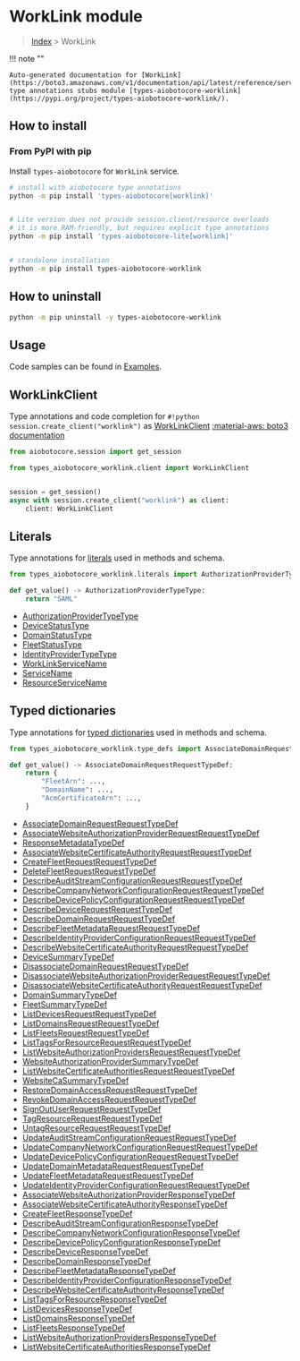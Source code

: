 # WorkLink module

> [Index](../README.md) > WorkLink


!!! note ""

    Auto-generated documentation for [WorkLink](https://boto3.amazonaws.com/v1/documentation/api/latest/reference/services/worklink.html#WorkLink)
    type annotations stubs module [types-aiobotocore-worklink](https://pypi.org/project/types-aiobotocore-worklink/).

## How to install



### From PyPI with pip

Install `types-aiobotocore` for `WorkLink` service.

```bash
# install with aiobotocore type annotations
python -m pip install 'types-aiobotocore[worklink]'


# Lite version does not provide session.client/resource overloads
# it is more RAM-friendly, but requires explicit type annotations
python -m pip install 'types-aiobotocore-lite[worklink]'


# standalone installation
python -m pip install types-aiobotocore-worklink
```



## How to uninstall

```bash
python -m pip uninstall -y types-aiobotocore-worklink
```

## Usage

Code samples can be found in [Examples](./usage.md).

## WorkLinkClient

Type annotations and code completion for  `#!python session.create_client("worklink")` as [WorkLinkClient](./client.md)
[:material-aws: boto3 documentation](https://boto3.amazonaws.com/v1/documentation/api/latest/reference/services/worklink.html#WorkLink.Client)

```python title="Usage example"
from aiobotocore.session import get_session

from types_aiobotocore_worklink.client import WorkLinkClient


session = get_session()
async with session.create_client("worklink") as client:
    client: WorkLinkClient
```








## Literals

Type annotations for [literals](./literals.md) used in methods and schema.

```python title="Usage example"
from types_aiobotocore_worklink.literals import AuthorizationProviderTypeType

def get_value() -> AuthorizationProviderTypeType:
    return "SAML"
```

- [AuthorizationProviderTypeType](./literals.md#authorizationprovidertypetype)
- [DeviceStatusType](./literals.md#devicestatustype)
- [DomainStatusType](./literals.md#domainstatustype)
- [FleetStatusType](./literals.md#fleetstatustype)
- [IdentityProviderTypeType](./literals.md#identityprovidertypetype)
- [WorkLinkServiceName](./literals.md#worklinkservicename)
- [ServiceName](./literals.md#servicename)
- [ResourceServiceName](./literals.md#resourceservicename)




## Typed dictionaries

Type annotations for [typed dictionaries](./type_defs.md) used in methods and schema.

```python title="Usage example"
from types_aiobotocore_worklink.type_defs import AssociateDomainRequestRequestTypeDef

def get_value() -> AssociateDomainRequestRequestTypeDef:
    return {
        "FleetArn": ...,
        "DomainName": ...,
        "AcmCertificateArn": ...,
    }
```

- [AssociateDomainRequestRequestTypeDef](./type_defs.md#associatedomainrequestrequesttypedef)
- [AssociateWebsiteAuthorizationProviderRequestRequestTypeDef](./type_defs.md#associatewebsiteauthorizationproviderrequestrequesttypedef)
- [ResponseMetadataTypeDef](./type_defs.md#responsemetadatatypedef)
- [AssociateWebsiteCertificateAuthorityRequestRequestTypeDef](./type_defs.md#associatewebsitecertificateauthorityrequestrequesttypedef)
- [CreateFleetRequestRequestTypeDef](./type_defs.md#createfleetrequestrequesttypedef)
- [DeleteFleetRequestRequestTypeDef](./type_defs.md#deletefleetrequestrequesttypedef)
- [DescribeAuditStreamConfigurationRequestRequestTypeDef](./type_defs.md#describeauditstreamconfigurationrequestrequesttypedef)
- [DescribeCompanyNetworkConfigurationRequestRequestTypeDef](./type_defs.md#describecompanynetworkconfigurationrequestrequesttypedef)
- [DescribeDevicePolicyConfigurationRequestRequestTypeDef](./type_defs.md#describedevicepolicyconfigurationrequestrequesttypedef)
- [DescribeDeviceRequestRequestTypeDef](./type_defs.md#describedevicerequestrequesttypedef)
- [DescribeDomainRequestRequestTypeDef](./type_defs.md#describedomainrequestrequesttypedef)
- [DescribeFleetMetadataRequestRequestTypeDef](./type_defs.md#describefleetmetadatarequestrequesttypedef)
- [DescribeIdentityProviderConfigurationRequestRequestTypeDef](./type_defs.md#describeidentityproviderconfigurationrequestrequesttypedef)
- [DescribeWebsiteCertificateAuthorityRequestRequestTypeDef](./type_defs.md#describewebsitecertificateauthorityrequestrequesttypedef)
- [DeviceSummaryTypeDef](./type_defs.md#devicesummarytypedef)
- [DisassociateDomainRequestRequestTypeDef](./type_defs.md#disassociatedomainrequestrequesttypedef)
- [DisassociateWebsiteAuthorizationProviderRequestRequestTypeDef](./type_defs.md#disassociatewebsiteauthorizationproviderrequestrequesttypedef)
- [DisassociateWebsiteCertificateAuthorityRequestRequestTypeDef](./type_defs.md#disassociatewebsitecertificateauthorityrequestrequesttypedef)
- [DomainSummaryTypeDef](./type_defs.md#domainsummarytypedef)
- [FleetSummaryTypeDef](./type_defs.md#fleetsummarytypedef)
- [ListDevicesRequestRequestTypeDef](./type_defs.md#listdevicesrequestrequesttypedef)
- [ListDomainsRequestRequestTypeDef](./type_defs.md#listdomainsrequestrequesttypedef)
- [ListFleetsRequestRequestTypeDef](./type_defs.md#listfleetsrequestrequesttypedef)
- [ListTagsForResourceRequestRequestTypeDef](./type_defs.md#listtagsforresourcerequestrequesttypedef)
- [ListWebsiteAuthorizationProvidersRequestRequestTypeDef](./type_defs.md#listwebsiteauthorizationprovidersrequestrequesttypedef)
- [WebsiteAuthorizationProviderSummaryTypeDef](./type_defs.md#websiteauthorizationprovidersummarytypedef)
- [ListWebsiteCertificateAuthoritiesRequestRequestTypeDef](./type_defs.md#listwebsitecertificateauthoritiesrequestrequesttypedef)
- [WebsiteCaSummaryTypeDef](./type_defs.md#websitecasummarytypedef)
- [RestoreDomainAccessRequestRequestTypeDef](./type_defs.md#restoredomainaccessrequestrequesttypedef)
- [RevokeDomainAccessRequestRequestTypeDef](./type_defs.md#revokedomainaccessrequestrequesttypedef)
- [SignOutUserRequestRequestTypeDef](./type_defs.md#signoutuserrequestrequesttypedef)
- [TagResourceRequestRequestTypeDef](./type_defs.md#tagresourcerequestrequesttypedef)
- [UntagResourceRequestRequestTypeDef](./type_defs.md#untagresourcerequestrequesttypedef)
- [UpdateAuditStreamConfigurationRequestRequestTypeDef](./type_defs.md#updateauditstreamconfigurationrequestrequesttypedef)
- [UpdateCompanyNetworkConfigurationRequestRequestTypeDef](./type_defs.md#updatecompanynetworkconfigurationrequestrequesttypedef)
- [UpdateDevicePolicyConfigurationRequestRequestTypeDef](./type_defs.md#updatedevicepolicyconfigurationrequestrequesttypedef)
- [UpdateDomainMetadataRequestRequestTypeDef](./type_defs.md#updatedomainmetadatarequestrequesttypedef)
- [UpdateFleetMetadataRequestRequestTypeDef](./type_defs.md#updatefleetmetadatarequestrequesttypedef)
- [UpdateIdentityProviderConfigurationRequestRequestTypeDef](./type_defs.md#updateidentityproviderconfigurationrequestrequesttypedef)
- [AssociateWebsiteAuthorizationProviderResponseTypeDef](./type_defs.md#associatewebsiteauthorizationproviderresponsetypedef)
- [AssociateWebsiteCertificateAuthorityResponseTypeDef](./type_defs.md#associatewebsitecertificateauthorityresponsetypedef)
- [CreateFleetResponseTypeDef](./type_defs.md#createfleetresponsetypedef)
- [DescribeAuditStreamConfigurationResponseTypeDef](./type_defs.md#describeauditstreamconfigurationresponsetypedef)
- [DescribeCompanyNetworkConfigurationResponseTypeDef](./type_defs.md#describecompanynetworkconfigurationresponsetypedef)
- [DescribeDevicePolicyConfigurationResponseTypeDef](./type_defs.md#describedevicepolicyconfigurationresponsetypedef)
- [DescribeDeviceResponseTypeDef](./type_defs.md#describedeviceresponsetypedef)
- [DescribeDomainResponseTypeDef](./type_defs.md#describedomainresponsetypedef)
- [DescribeFleetMetadataResponseTypeDef](./type_defs.md#describefleetmetadataresponsetypedef)
- [DescribeIdentityProviderConfigurationResponseTypeDef](./type_defs.md#describeidentityproviderconfigurationresponsetypedef)
- [DescribeWebsiteCertificateAuthorityResponseTypeDef](./type_defs.md#describewebsitecertificateauthorityresponsetypedef)
- [ListTagsForResourceResponseTypeDef](./type_defs.md#listtagsforresourceresponsetypedef)
- [ListDevicesResponseTypeDef](./type_defs.md#listdevicesresponsetypedef)
- [ListDomainsResponseTypeDef](./type_defs.md#listdomainsresponsetypedef)
- [ListFleetsResponseTypeDef](./type_defs.md#listfleetsresponsetypedef)
- [ListWebsiteAuthorizationProvidersResponseTypeDef](./type_defs.md#listwebsiteauthorizationprovidersresponsetypedef)
- [ListWebsiteCertificateAuthoritiesResponseTypeDef](./type_defs.md#listwebsitecertificateauthoritiesresponsetypedef)

